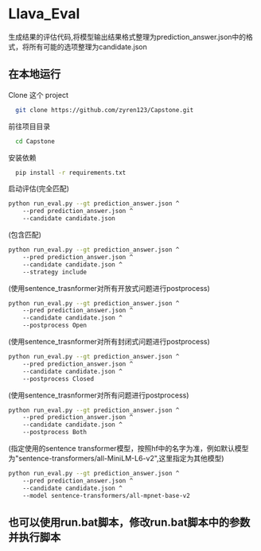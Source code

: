 
# Llava_Eval

生成结果的评估代码,将模型输出结果格式整理为prediction_answer.json中的格式，将所有可能的选项整理为candidate.json

## 在本地运行

Clone 这个 project

```bash
  git clone https://github.com/zyren123/Capstone.git
```

前往项目目录

```bash
  cd Capstone
```

安装依赖

```bash
  pip install -r requirements.txt 
```

启动评估(完全匹配)

```bash
python run_eval.py --gt prediction_answer.json ^
    --pred prediction_answer.json ^
    --candidate candidate.json
```
(包含匹配)
```bash
python run_eval.py --gt prediction_answer.json ^
    --pred prediction_answer.json ^
    --candidate candidate.json ^
    --strategy include
```
(使用sentence_trasnformer对所有开放式问题进行postprocess)
```bash
python run_eval.py --gt prediction_answer.json ^
    --pred prediction_answer.json ^
    --candidate candidate.json ^
    --postprocess Open
```
(使用sentence_trasnformer对所有封闭式问题进行postprocess)
```bash
python run_eval.py --gt prediction_answer.json ^
    --pred prediction_answer.json ^
    --candidate candidate.json ^
    --postprocess Closed
```

(使用sentence_trasnformer对所有问题进行postprocess)
```bash
python run_eval.py --gt prediction_answer.json ^
    --pred prediction_answer.json ^
    --candidate candidate.json ^
    --postprocess Both
```

(指定使用的sentence transformer模型，按照hf中的名字为准，例如默认模型为"sentence-transformers/all-MiniLM-L6-v2",这里指定为其他模型)
```bash
python run_eval.py --gt prediction_answer.json ^
    --pred prediction_answer.json ^
    --candidate candidate.json ^
    --model sentence-transformers/all-mpnet-base-v2
```

## 也可以使用run.bat脚本，修改run.bat脚本中的参数并执行脚本

